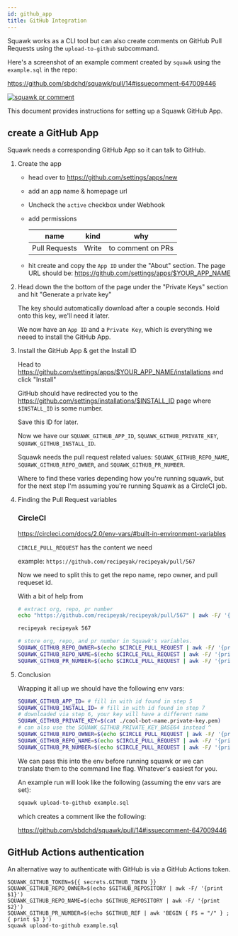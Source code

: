 ```yaml
---
id: github_app
title: GitHub Integration
---
```


Squawk works as a CLI tool but can also create comments on GitHub Pull
Requests using the `upload-to-github` subcommand.

Here's a screenshot of an example comment created by `squawk` using the `example.sql` in the repo:

<https://github.com/sbdchd/squawk/pull/14#issuecomment-647009446>

[![squawk pr comment](/img/squawk-pr-comment.png)](https://github.com/sbdchd/squawk/pull/14#issuecomment-647009446)

This document provides instructions for setting up a Squawk GitHub App.

## create a GitHub App

Squawk needs a corresponding GitHub App so it can talk to GitHub.

1. Create the app

   - head over to <https://github.com/settings/apps/new>

   - add an app name & homepage url

   - Uncheck the `active` checkbox under Webhook

   - add permissions

     | name          | kind  | why               |
     | ------------- | ----- | ----------------- |
     | Pull Requests | Write | to comment on PRs |

   - hit create and copy the `App ID` under the "About" section. The page URL should be: https://github.com/settings/apps/$YOUR_APP_NAME

2. Head down the the bottom of the page under the "Private Keys" section and
   hit "Generate a private key"

   The key should automatically download after a couple seconds. Hold onto this key, we'll need it later.

   We now have an `App ID` and a `Private Key`, which is everything we neeed to install the GitHub App.

3. Install the GitHub App & get the Install ID

   Head to <https://github.com/settings/apps/$YOUR_APP_NAME/installations> and click "Install"

   GitHub should have redirected you to the <https://github.com/settings/installations/$INSTALL_ID> page where `$INSTALL_ID` is some number.

   Save this ID for later.

   Now we have our `SQUAWK_GITHUB_APP_ID`, `SQUAWK_GITHUB_PRIVATE_KEY`,
   `SQUAWK_GITHUB_INSTALL_ID`.

   Squawk needs the pull request related values: `SQUAWK_GITHUB_REPO_NAME`,
   `SQUAWK_GITHUB_REPO_OWNER`, and `SQUAWK_GITHUB_PR_NUMBER`.

   Where to find these varies depending how you're running squawk, but for the
   next step I'm assuming you're running Squawk as a CircleCI job.

4. Finding the Pull Request variables

   ### CircleCI

   <https://circleci.com/docs/2.0/env-vars/#built-in-environment-variables>

   `CIRCLE_PULL_REQUEST` has the content we need

   example: `https://github.com/recipeyak/recipeyak/pull/567`

   Now we need to split this to get the repo name, repo owner, and pull
   requeset id.

   With a bit of help from

   ```bash
   # extract org, repo, pr number
   echo "https://github.com/recipeyak/recipeyak/pull/567" | awk -F/ '{print $4 " " $5 " " $7}'

   recipeyak recipeyak 567
   ```

   ```bash
   # store org, repo, and pr number in Squawk's variables.
   SQUAWK_GITHUB_REPO_OWNER=$(echo $CIRCLE_PULL_REQUEST | awk -F/ '{print $4}')
   SQUAWK_GITHUB_REPO_NAME=$(echo $CIRCLE_PULL_REQUEST | awk -F/ '{print $5}')
   SQUAWK_GITHUB_PR_NUMBER=$(echo $CIRCLE_PULL_REQUEST | awk -F/ '{print $7}')
   ```

5. Conclusion

   Wrapping it all up we should have the following env vars:

   ```bash
   SQUAWK_GITHUB_APP_ID= # fill in with id found in step 5
   SQUAWK_GITHUB_INSTALL_ID= # fill in with id found in step 7
   # downloaded via step 6, your key will have a different name
   SQUAWK_GITHUB_PRIVATE_KEY=$(cat ./cool-bot-name.private-key.pem)
   # can also use the SQUAWK_GITHUB_PRIVATE_KEY_BASE64 instead ^
   SQUAWK_GITHUB_REPO_OWNER=$(echo $CIRCLE_PULL_REQUEST | awk -F/ '{print $4}')
   SQUAWK_GITHUB_REPO_NAME=$(echo $CIRCLE_PULL_REQUEST | awk -F/ '{print $5}')
   SQUAWK_GITHUB_PR_NUMBER=$(echo $CIRCLE_PULL_REQUEST | awk -F/ '{print $7}')
   ```

   We can pass this into the env before running squawk or we can translate
   them to the command line flag. Whatever's easiest for you.

   An example run will look like the following (assuming the env vars are set):

   ```bash
   squawk upload-to-github example.sql
   ```

   which creates a comment like the following:

   <https://github.com/sbdchd/squawk/pull/14#issuecomment-647009446>

## GitHub Actions authentication

An alternative way to authenticate with GitHub is via a GitHub Actions token.

```
SQUAWK_GITHUB_TOKEN=${{ secrets.GITHUB_TOKEN }}
SQUAWK_GITHUB_REPO_OWNER=$(echo $GITHUB_REPOSITORY | awk -F/ '{print $1}')
SQUAWK_GITHUB_REPO_NAME=$(echo $GITHUB_REPOSITORY | awk -F/ '{print $2}')
SQUAWK_GITHUB_PR_NUMBER=$(echo $GITHUB_REF | awk 'BEGIN { FS = "/" } ; { print $3 }')
squawk upload-to-github example.sql
```